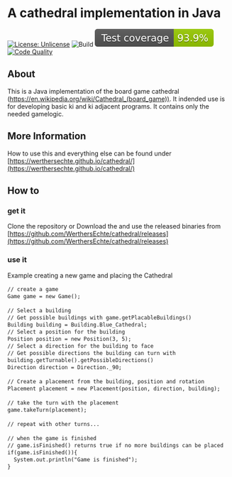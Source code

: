 # A cathedral implementation in Java
[![License: Unlicense](https://img.shields.io/badge/License-Unlicense-blue.svg)](http://unlicense.org/)
![Build](https://github.com/WerthersEchte/cathedral/actions/workflows/build.yml/badge.svg)
[![Test coverage](.github/badges/jacoco.svg)](https://github.com/WerthersEchte/cathedral/actions/workflows/build.yml)
[![Code Quality](https://github.com/WerthersEchte/cathedral/actions/workflows/codequality.yml/badge.svg)](https://github.com/WerthersEchte/cathedral/actions/workflows/codequality.yml)

## About
This is a Java implementation of the board game cathedral (https://en.wikipedia.org/wiki/Cathedral_(board_game)). It indended use is for developing basic ki and ki adjacent programs. It contains only the needed gamelogic.

## More Information
How to use this and everything else can be found under [https://werthersechte.github.io/cathedral/](https://werthersechte.github.io/cathedral/)

## How to
### get it
Clone the repository
or
Download the and use the released binaries from [https://github.com/WerthersEchte/cathedral/releases](https://github.com/WerthersEchte/cathedral/releases)

### use it
Example creating a new game and placing the Cathedral

    // create a game
    Game game = new Game();

    // Select a building
    // Get possible buildings with game.getPlacableBuildings()
    Building building = Building.Blue_Cathedral;
    // Select a position for the building
    Position position = new Position(3, 5);
    // Select a direction for the building to face
    // Get possible directions the building can turn with building.getTurnable().getPossibleDirections()
    Direction direction = Direction._90;

    // Create a placement from the building, position and rotation
    Placement placement = new Placement(position, direction, building);

    // take the turn with the placement
    game.takeTurn(placement);

    // repeat with other turns...

    // when the game is finished
    // game.isFinished() returns true if no more buildings can be placed
    if(game.isFinished()){
      System.out.println("Game is finished");
    }
